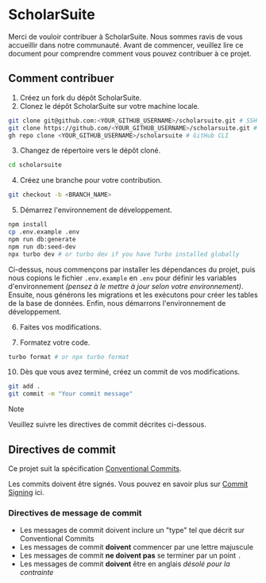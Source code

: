 # ScholarSuite

Merci de vouloir contribuer à ScholarSuite. Nous sommes ravis de vous accueillir dans notre communauté. Avant de commencer, veuillez lire ce document pour comprendre comment vous pouvez contribuer à ce projet.

## Comment contribuer

1. Créez un fork du dépôt ScholarSuite.
2. Clonez le dépôt ScholarSuite sur votre machine locale.

```bash
git clone git@github.com:<YOUR_GITHUB_USERNAME>/scholarsuite.git # SSH
git clone https://github.com/<YOUR_GITHUB_USERNAME>/scholarsuite.git # HTTPS
gh repo clone <YOUR_GITHUB_USERNAME>/scholarsuite # GitHub CLI
```

3. Changez de répertoire vers le dépôt cloné.

```bash
cd scholarsuite
```

4. Créez une branche pour votre contribution.

```bash
git checkout -b <BRANCH_NAME>
```

5. Démarrez l'environnement de développement.

```bash
npm install
cp .env.example .env
npm run db:generate
npm run db:seed-dev
npx turbo dev # or turbo dev if you have Turbo installed globally
```

Ci-dessus, nous commençons par installer les dépendances du projet, puis nous copions le fichier `.env.example` en `.env` pour définir les variables d'environnement _(pensez à le mettre à jour selon votre environnement)_. Ensuite, nous générons les migrations et les exécutons pour créer les tables de la base de données. Enfin, nous démarrons l'environnement de développement.

6. Faites vos modifications.

7. Formatez votre code.

```bash
turbo format # or npx turbo format
```

10. Dès que vous avez terminé, créez un commit de vos modifications.

```bash
git add .
git commit -m "Your commit message"
```

> [!NOTE]
> Veuillez suivre les directives de commit décrites ci-dessous.

## Directives de commit

Ce projet suit la spécification [Conventional Commits][].

Les commits doivent être signés. Vous pouvez en savoir plus sur [Commit Signing][] ici.

### Directives de message de commit

- Les messages de commit doivent inclure un "type" tel que décrit sur Conventional Commits
- Les messages de commit **doivent** commencer par une lettre majuscule
- Les messages de commit **ne doivent pas** se terminer par un point `.`
- Les messages de commit **doivent** être en anglais _désolé pour la contrainte_

[Conventional Commits]: https://www.conventionalcommits.org/
[Commit Signing]: https://docs.github.com/en/authentication/managing-commit-signature-verification/signing-commits
